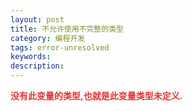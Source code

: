 ```yaml
---
layout: post
title: 不允许使用不完整的类型
category: 编程开发
tags: error-unresolved
keywords: 
description: 
---
```


**<span style="color:#e53333;">没有此</span><span
style="color:#e53333;">变量的类型,也就是此变量类型未定义.</span>**







